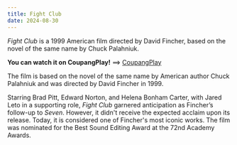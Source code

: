 ```yaml
---
title: Fight Club
date: 2024-08-30
---
```


*Fight Club* is a 1999 American film directed by David Fincher, based on the novel of the same name by Chuck Palahniuk.
<!--more-->
**You can watch it on CoupangPlay!** ==> [CoupangPlay](https://www.coupangplay.com/content/5ff2c8fe-66a7-47b1-afd4-b380dd16760d)

The film is based on the novel of the same name by American author Chuck Palahniuk and was directed by David Fincher in 1999.

Starring Brad Pitt, Edward Norton, and Helena Bonham Carter, with Jared Leto in a supporting role, *Fight Club* garnered anticipation as Fincher’s follow-up to *Seven*. However, it didn't receive the expected acclaim upon its release. Today, it is considered one of Fincher's most iconic works. The film was nominated for the Best Sound Editing Award at the 72nd Academy Awards.
